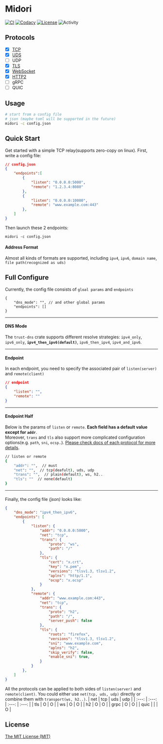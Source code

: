 # Midori

[![CI][ci-badge]][ci-url]
[![Codacy][codacy-badge]][codacy-url]
[![License][mit-badge]][mit-url]
![Activity][activity-img]

[ci-badge]: https://github.com/zephyrchien/midori/workflows/ci/badge.svg
[ci-url]: https://github.com/zephyrchien/midori/actions

[codacy-badge]: https://app.codacy.com/project/badge/Grade/908ed7e0dd5f4bec8984856931021165
[codacy-url]: https://www.codacy.com/gh/zephyrchien/midori/dashboard?utm_source=github.com&amp;utm_medium=referral&amp;utm_content=zephyrchien/midori&amp;utm_campaign=Badge_Grade

[mit-badge]: https://img.shields.io/badge/license-MIT-blue.svg
[mit-url]: https://github.com/zephyrchien/midori/blob/master/LICENSE

[activity-img]: https://img.shields.io/github/commit-activity/m/zephyrchien/midori?color=green&label=commit

## Protocols
- [x] [TCP][tcp-doc-url]
- [x] [UDS][uds-doc-url]
- [ ] UDP
- [x] [TLS][tls-doc-url]
- [x] [WebSocket][ws-doc-url]
- [x] [HTTP2][h2-doc-url]
- [ ] gRPC
- [ ] QUIC

[doc-url]: https://github.com/zephyrchien/midori/tree/master/docs

[tcp-doc-url]: https://github.com/zephyrchien/midori/blob/master/docs/tcp.md

[uds-doc-url]: https://github.com/zephyrchien/midori/blob/master/docs/uds.md

[tls-doc-url]: https://github.com/zephyrchien/midori/blob/master/docs/tls.md

[ws-doc-url]: https://github.com/zephyrchien/midori/blob/master/docs/ws.md

[h2-doc-url]: https://github.com/zephyrchien/midori/blob/master/docs/h2.md

## Usage
```bash
# start from a config file
# json (maybe toml will be supported in the future)
midori -c config.json
```

## Quick Start
Get started with a simple TCP relay(supports zero-copy on linux). First, write a config file:
```json
// config.json
{
    "endpoints":[
        {
            "listen": "0.0.0.0:5000",
            "remote": "1.2.3.4:8080"
        },
        {
            "listen": "0.0.0.0:10000",
            "remote": "www.example.com:443"
        },
    ]
}
```

Then launch these 2 endpoints:
```shell
midori -c config.json
```

#### Address Format
Almost all kinds of formats are supported, including `ipv4`, `ipv6`, `domain name`, `file path(recognized as uds)`

## Full Configure

Currently, the config file consists of `gloal params` and `endpoints`
```shell
{
    "dns_mode": "", // and other global params
    "endpoints": []
}
```

---
#### DNS Mode
The `trust-dns` crate supports different resolve strategies: `ipv4_only`, `ipv6_only`, **`ipv4_then_ipv6(default)`**, `ipv6_then_ipv4`, `ipv4_and_ipv6`.

---
#### Endpoint
In each endpoint, you need to specify the associated pair of `listen(server)` and `remote(client)`
```json
// endpoint
{
    "listen": "",
    "remote": ""
}
```

---
#### Endpoint Half
Below is the params of `listen` or `remote`. **Each field has a default value except for `addr`**. <br>
Moreover, `trans` and `tls` also support more complicated configuration options(e.g. `path`, `sni`, `ocsp`..). [Please check docs of each protocol for more details][doc-url].
```bash
// listen or remote
{
    "addr": "",  // must
    "net": "",  // tcp(deafult), uds, udp
    "trans": "",  // plain(default), ws, h2..
    "tls": ""  // none(default)
}
```

---
#### 
Finally, the config file *(json)* looks like:
```json
{
    "dns_mode": "ipv4_then_ipv6",
    "endpoints": [
        {
            "listen": {
                "addr": "0.0.0.0:5000",
                "net": "tcp",
                "trans": {
                    "proto": "ws",
                    "path": "/"
                },
                "tls": {
                    "cert": "x.crt",
                    "key": "x.pem",
                    "versions": "tlsv1.3, tlsv1.2",
                    "aplns": "http/1.1",
                    "ocsp": "x.ocsp"
                }
            },
            "remote": {
                "addr": "www.example.com:443",
                "net": "tcp",
                "trans": {
                    "proto": "h2",
                    "path": "/",
                    "server_push": false
                },
                "tls": {
                    "roots": "firefox",
                    "versions": "tlsv1.3, tlsv1.2",
                    "sni": "www.example.com",
                    "aplns": "h2",
                    "skip_verify": false,
                    "enable_sni": true,
                }
            }
        },
    ]
}
```

All the protocols can be applied to both sides of `listen(server)` and `remote(client)`. You could either use `net(tcp, uds, udp)` directly or combine them with `transport(ws, h2..)`.
| net | tcp | uds | udp |
| :---: | :---: | :---: | :---: |
| tls | O | O |
| ws | O | O |
| h2 | O | O |
| grpc | O | O |
| quic | | | O |

## License
[The MIT License (MIT)](https://github.com/zephyrchien/midori/blob/master/LICENSE)

